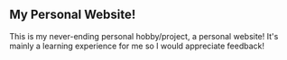 <p><b><h2>My Personal Website!</h2></b></p>
<body>
	This is my never-ending personal hobby/project, a personal website! It's mainly a learning experience for me so I would appreciate feedback!
</body>

